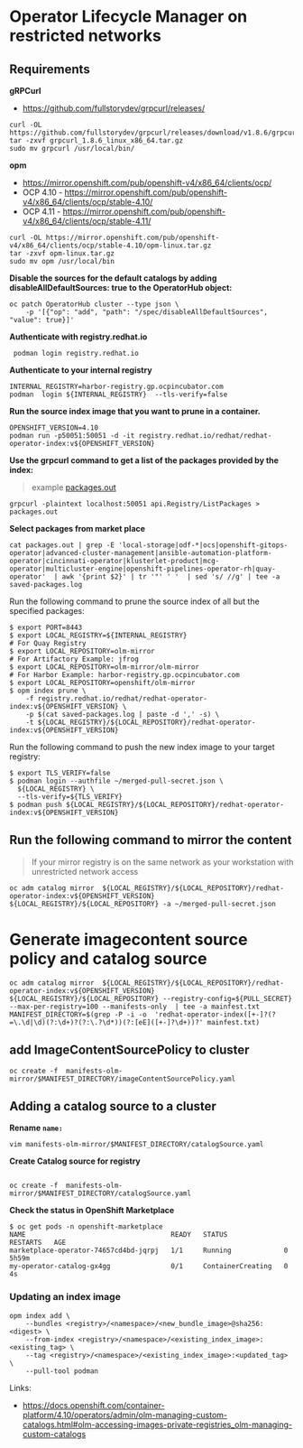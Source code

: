# Operator Lifecycle Manager on restricted networks


## Requirements 

**gRPCurl**
* https://github.com/fullstorydev/grpcurl/releases/
```
curl -OL https://github.com/fullstorydev/grpcurl/releases/download/v1.8.6/grpcurl_1.8.6_linux_x86_64.tar.gz
tar -zxvf grpcurl_1.8.6_linux_x86_64.tar.gz
sudo mv grpcurl /usr/local/bin/
```


**opm**
* https://mirror.openshift.com/pub/openshift-v4/x86_64/clients/ocp/
* OCP 4.10 - https://mirror.openshift.com/pub/openshift-v4/x86_64/clients/ocp/stable-4.10/
* OCP 4.11 - https://mirror.openshift.com/pub/openshift-v4/x86_64/clients/ocp/stable-4.11/
```
curl -OL https://mirror.openshift.com/pub/openshift-v4/x86_64/clients/ocp/stable-4.10/opm-linux.tar.gz
tar -zxvf opm-linux.tar.gz
sudo mv opm /usr/local/bin 
```

**Disable the sources for the default catalogs by adding disableAllDefaultSources: true to the OperatorHub object:**

```
oc patch OperatorHub cluster --type json \
    -p '[{"op": "add", "path": "/spec/disableAllDefaultSources", "value": true}]'
```

**Authenticate with registry.redhat.io**
```
 podman login registry.redhat.io
```
**Authenticate to your internal registry**
```
INTERNAL_REGISTRY=harbor-registry.gp.ocpincubator.com
podman  login ${INTERNAL_REGISTRY}  --tls-verify=false
```
**Run the source index image that you want to prune in a container.**
```
OPENSHIFT_VERSION=4.10
podman run -p50051:50051 -d -it registry.redhat.io/redhat/redhat-operator-index:v${OPENSHIFT_VERSION}
```

**Use the grpcurl command to get a list of the packages provided by the index:**
> example [packages.out](packages-4.10.x.out)
```
grpcurl -plaintext localhost:50051 api.Registry/ListPackages > packages.out
```

**Select packages from market place**
```
cat packages.out | grep -E 'local-storage|odf-*|ocs|openshift-gitops-operator|advanced-cluster-management|ansible-automation-platform-operator|cincinnati-operator|klusterlet-product|mcg-operator|multicluster-engine|openshift-pipelines-operator-rh|quay-operator'  | awk '{print $2}' | tr '"' ' '  | sed 's/ //g' | tee -a saved-packages.log
```


Run the following command to prune the source index of all but the specified packages:
```
$ export PORT=8443
$ export LOCAL_REGISTRY=${INTERNAL_REGISTRY}
# For Quay Registry 
$ export LOCAL_REPOSITORY=olm-mirror
# For Artifactory Example: jfrog
$ export LOCAL_REPOSITORY=olm-mirror/olm-mirror
# For Harbor Example: harbor-registry.gp.ocpincubator.com
$ export LOCAL_REPOSITORY=openshift/olm-mirror
$ opm index prune \
    -f registry.redhat.io/redhat/redhat-operator-index:v${OPENSHIFT_VERSION} \
    -p $(cat saved-packages.log | paste -d ',' -s) \
    -t ${LOCAL_REGISTRY}/${LOCAL_REPOSITORY}/redhat-operator-index:v${OPENSHIFT_VERSION}
```

Run the following command to push the new index image to your target registry:
```
$ export TLS_VERIFY=false
$ podman login --authfile ~/merged-pull-secret.json \
  ${LOCAL_REGISTRY} \
  --tls-verify=${TLS_VERIFY} 
$ podman push ${LOCAL_REGISTRY}/${LOCAL_REPOSITORY}/redhat-operator-index:v${OPENSHIFT_VERSION}
```
## Run the following command to mirror the content
>  If your mirror registry is on the same network as your workstation with unrestricted network access 
```
oc adm catalog mirror  ${LOCAL_REGISTRY}/${LOCAL_REPOSITORY}/redhat-operator-index:v${OPENSHIFT_VERSION}  ${LOCAL_REGISTRY}/${LOCAL_REPOSITORY} -a ~/merged-pull-secret.json
```
# Generate imagecontent source policy and catalog source
```
oc adm catalog mirror  ${LOCAL_REGISTRY}/${LOCAL_REPOSITORY}/redhat-operator-index:v${OPENSHIFT_VERSION}  ${LOCAL_REGISTRY}/${LOCAL_REPOSITORY} --registry-config=${PULL_SECRET} --max-per-registry=100 --manifests-only  | tee -a mainfest.txt
MANIFEST_DIRECTORY=$(grep -P -i -o  'redhat-operator-index([+-]?(?=\.\d|\d)(?:\d+)?(?:\.?\d*))(?:[eE]([+-]?\d+))?' mainfest.txt)
```
## add ImageContentSourcePolicy to cluster
```
oc create -f  manifests-olm-mirror/$MANIFEST_DIRECTORY/imageContentSourcePolicy.yaml 
```

## Adding a catalog source to a cluster
**Rename `name:`**
```
vim manifests-olm-mirror/$MANIFEST_DIRECTORY/catalogSource.yaml
```

**Create Catalog source for registry**
```

oc create -f  manifests-olm-mirror/$MANIFEST_DIRECTORY/catalogSource.yaml
```
                             

**Check the status in OpenShift Marketplace**
```
$ oc get pods -n openshift-marketplace
NAME                                    READY   STATUS              RESTARTS   AGE
marketplace-operator-74657cd4bd-jqrpj   1/1     Running             0          5h59m
my-operator-catalog-gx4gg               0/1     ContainerCreating   0          4s
```
### Updating an index image
```
opm index add \
    --bundles <registry>/<namespace>/<new_bundle_image>@sha256:<digest> \
    --from-index <registry>/<namespace>/<existing_index_image>:<existing_tag> \
    --tag <registry>/<namespace>/<existing_index_image>:<updated_tag> \
    --pull-tool podman 
```
Links: 
* https://docs.openshift.com/container-platform/4.10/operators/admin/olm-managing-custom-catalogs.html#olm-accessing-images-private-registries_olm-managing-custom-catalogs
